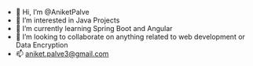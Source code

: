 - 👋 Hi, I’m @AniketPalve
- 👀 I’m interested in Java Projects
- 🌱 I’m currently learning Spring Boot and Angular
- 💞️ I’m looking to collaborate on anything related to web development or Data Encryption 
- 📫 aniket.palve3@gmail.com

<!---
AniketPalve/AniketPalve is a ✨ special ✨ repository because its `README.md` (this file) appears on your GitHub profile.
You can click the Preview link to take a look at your changes.
--->
